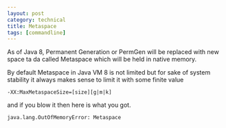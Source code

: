 ```yaml
---
layout: post
category: technical
title: Metaspace
tags: [commandline]
---
```


As of Java 8, Permanent Generation or PermGen will be replaced with new space ta da called Metaspace which will be held in native memory.

By default Metaspace in Java VM 8 is not limited but for sake of system stability it always makes sense to limit it with some finite value

`-XX:MaxMetaspaceSize=[size][g|m|k]` 

and if you blow it then here is what you got.

`java.lang.OutOfMemoryError: Metaspace`
